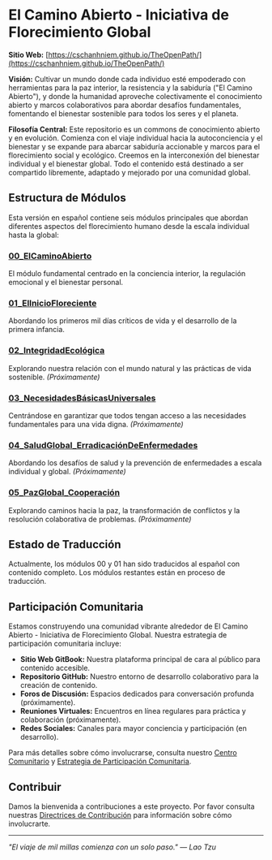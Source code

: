 # El Camino Abierto - Iniciativa de Florecimiento Global

**Sitio Web:** [https://cschanhniem.github.io/TheOpenPath/](https://cschanhniem.github.io/TheOpenPath/)

**Visión:** Cultivar un mundo donde cada individuo esté empoderado con herramientas para la paz interior, la resistencia y la sabiduría ("El Camino Abierto"), y donde la humanidad aproveche colectivamente el conocimiento abierto y marcos colaborativos para abordar desafíos fundamentales, fomentando el bienestar sostenible para todos los seres y el planeta.

**Filosofía Central:**
Este repositorio es un commons de conocimiento abierto y en evolución. Comienza con el viaje individual hacia la autoconciencia y el bienestar y se expande para abarcar sabiduría accionable y marcos para el florecimiento social y ecológico. Creemos en la interconexión del bienestar individual y el bienestar global. Todo el contenido está destinado a ser compartido libremente, adaptado y mejorado por una comunidad global.

## Estructura de Módulos

Esta versión en español contiene seis módulos principales que abordan diferentes aspectos del florecimiento humano desde la escala individual hasta la global:

### [00_ElCaminoAbierto](TheOpenPath/)
El módulo fundamental centrado en la conciencia interior, la regulación emocional y el bienestar personal.

### [01_ElInicioFloreciente](TheFlourishingStart/)
Abordando los primeros mil días críticos de vida y el desarrollo de la primera infancia.

### [02_IntegridadEcológica](EcologicalIntegrity/)
Explorando nuestra relación con el mundo natural y las prácticas de vida sostenible. *(Próximamente)*

### [03_NecesidadesBásicasUniversales](UniversalBasicNeeds/)
Centrándose en garantizar que todos tengan acceso a las necesidades fundamentales para una vida digna. *(Próximamente)*

### [04_SaludGlobal_ErradicaciónDeEnfermedades](GlobalHealth_DiseaseEradication/)
Abordando los desafíos de salud y la prevención de enfermedades a escala individual y global. *(Próximamente)*

### [05_PazGlobal_Cooperación](GlobalPeace_Cooperation/)
Explorando caminos hacia la paz, la transformación de conflictos y la resolución colaborativa de problemas. *(Próximamente)*

## Estado de Traducción

Actualmente, los módulos 00 y 01 han sido traducidos al español con contenido completo. Los módulos restantes están en proceso de traducción.

## Participación Comunitaria

Estamos construyendo una comunidad vibrante alrededor de El Camino Abierto - Iniciativa de Florecimiento Global. Nuestra estrategia de participación comunitaria incluye:

* **Sitio Web GitBook:** Nuestra plataforma principal de cara al público para contenido accesible.
* **Repositorio GitHub:** Nuestro entorno de desarrollo colaborativo para la creación de contenido.
* **Foros de Discusión:** Espacios dedicados para conversación profunda (próximamente).
* **Reuniones Virtuales:** Encuentros en línea regulares para práctica y colaboración (próximamente).
* **Redes Sociales:** Canales para mayor conciencia y participación (en desarrollo).

Para más detalles sobre cómo involucrarse, consulta nuestro [Centro Comunitario](/Community_Hub) y [Estrategia de Participación Comunitaria](/Community_Engagement_Strategy).

## Contribuir

Damos la bienvenida a contribuciones a este proyecto. Por favor consulta nuestras [Directrices de Contribución](/contributing) para información sobre cómo involucrarte.

---

*"El viaje de mil millas comienza con un solo paso." — Lao Tzu*
